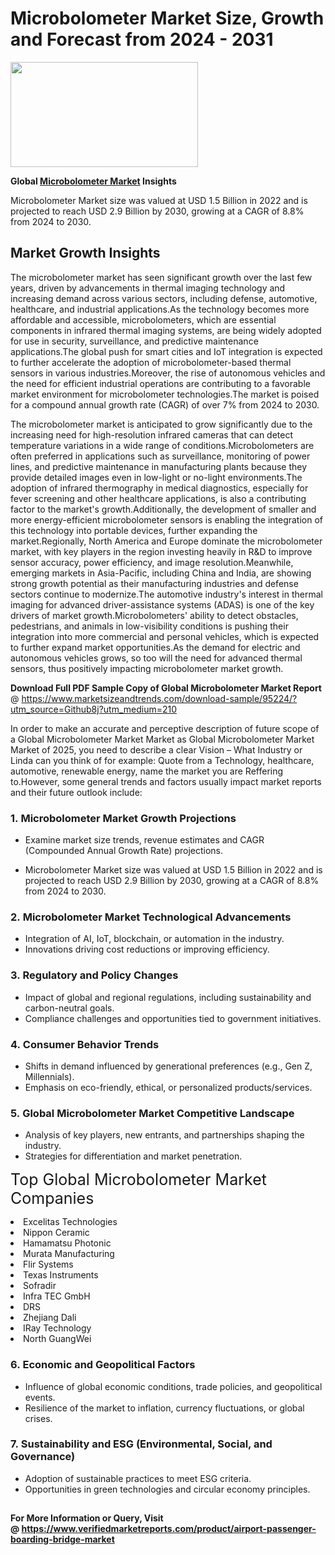 <H1>Microbolometer Market Size, Growth and Forecast from 2024 - 2031</H1><img class="aligncenter size-medium wp-image-584254" src="https://thirdeyenews.in/wp-content/uploads/2024/09/Global-Market-Research-300x168.jpeg" alt="" width="300" height="168" /><p><strong>Global&nbsp;<a href="https://www.marketsizeandtrends.com/download-sample/95224/?utm_source=Github8j?utm_medium=210">Microbolometer Market</a> Insights</strong></p><p>Microbolometer Market size was valued at USD 1.5 Billion in 2022 and is projected to reach USD 2.9 Billion by 2030, growing at a CAGR of 8.8% from 2024 to 2030.</p><p><h2>Market Growth Insights</h2> <p>The microbolometer market has seen significant growth over the last few years, driven by advancements in thermal imaging technology and increasing demand across various sectors, including defense, automotive, healthcare, and industrial applications.As the technology becomes more affordable and accessible, microbolometers, which are essential components in infrared thermal imaging systems, are being widely adopted for use in security, surveillance, and predictive maintenance applications.The global push for smart cities and IoT integration is expected to further accelerate the adoption of microbolometer-based thermal sensors in various industries.Moreover, the rise of autonomous vehicles and the need for efficient industrial operations are contributing to a favorable market environment for microbolometer technologies.The market is poised for a compound annual growth rate (CAGR) of over 7% from 2024 to 2030.</p> <p>The microbolometer market is anticipated to grow significantly due to the increasing need for high-resolution infrared cameras that can detect temperature variations in a wide range of conditions.Microbolometers are often preferred in applications such as surveillance, monitoring of power lines, and predictive maintenance in manufacturing plants because they provide detailed images even in low-light or no-light environments.The adoption of infrared thermography in medical diagnostics, especially for fever screening and other healthcare applications, is also a contributing factor to the market's growth.Additionally, the development of smaller and more energy-efficient microbolometer sensors is enabling the integration of this technology into portable devices, further expanding the market.Regionally, North America and Europe dominate the microbolometer market, with key players in the region investing heavily in R&D to improve sensor accuracy, power efficiency, and image resolution.Meanwhile, emerging markets in Asia-Pacific, including China and India, are showing strong growth potential as their manufacturing industries and defense sectors continue to modernize.The automotive industry's interest in thermal imaging for advanced driver-assistance systems (ADAS) is one of the key drivers of market growth.Microbolometers' ability to detect obstacles, pedestrians, and animals in low-visibility conditions is pushing their integration into more commercial and personal vehicles, which is expected to further expand market opportunities.As the demand for electric and autonomous vehicles grows, so too will the need for advanced thermal sensors, thus positively impacting microbolometer market growth.<p><span class=""><strong>Download Full PDF Sample Copy of Global Microbolometer Market Report</strong> @ <a href="https://www.marketsizeandtrends.com/download-sample/95224/?utm_source=Github8j?utm_medium=210" target="_blank">https://www.marketsizeandtrends.com/download-sample/95224/?utm_source=Github8j?utm_medium=210</a></span></p><p>In order to make an accurate and perceptive description of future scope of a Global&nbsp;Microbolometer Market Market as Global&nbsp;Microbolometer Market Market of 2025, you need to describe a clear Vision &ndash; What Industry or Linda can you think of for example: Quote from a Technology, healthcare, automotive, renewable energy, name the market you are Reffering to.However, some general trends and factors usually impact market reports and their future outlook include:</p><h3>1.&nbsp;<strong>Microbolometer Market Growth Projections</strong></h3><ul><li>Examine market size trends, revenue estimates and CAGR (Compounded Annual Growth Rate) projections.</li><li><p>Microbolometer Market size was valued at USD 1.5 Billion in 2022 and is projected to reach USD 2.9 Billion by 2030, growing at a CAGR of 8.8% from 2024 to 2030.</p></li></ul><h3>2.&nbsp;<strong>Microbolometer Market Technological Advancements</strong></h3><ul><li>Integration of AI, IoT, blockchain, or automation in the industry.</li><li>Innovations driving cost reductions or improving efficiency.</li></ul><h3>3.&nbsp;<strong>Regulatory and Policy Changes</strong></h3><ul><li>Impact of global and regional regulations, including sustainability and carbon-neutral goals.</li><li>Compliance challenges and opportunities tied to government initiatives.</li></ul><h3>4.&nbsp;<strong>Consumer Behavior Trends</strong></h3><ul><li>Shifts in demand influenced by generational preferences (e.g., Gen Z, Millennials).</li><li>Emphasis on eco-friendly, ethical, or personalized products/services.</li></ul><h3>5.&nbsp;<strong>Global Microbolometer Market Competitive Landscape</strong></h3><ul><li>Analysis of key players, new entrants, and partnerships shaping the industry.</li><li>Strategies for differentiation and market penetration.</li></ul><p data-pm-slice="1 1 []"><span style="color: inherit; font-family: inherit; font-size: 25px;">Top Global Microbolometer Market Companies</span></p><div class="" data-test-id=""><p><li>Excelitas Technologies</li><li> Nippon Ceramic</li><li> Hamamatsu Photonic</li><li> Murata Manufacturing</li><li> Flir Systems</li><li> Texas Instruments</li><li> Sofradir</li><li> Infra TEC GmbH</li><li> DRS</li><li> Zhejiang Dali</li><li> IRay Technology</li><li> North GuangWei</li></p></div><h3>6.&nbsp;<strong>Economic and Geopolitical Factors</strong></h3><ul><li>Influence of global economic conditions, trade policies, and geopolitical events.</li><li>Resilience of the market to inflation, currency fluctuations, or global crises.</li></ul><h3>7.&nbsp;<strong>Sustainability and ESG (Environmental, Social, and Governance)</strong></h3><ul><li>Adoption of sustainable practices to meet ESG criteria.</li><li>Opportunities in green technologies and circular economy principles.</li></ul><h2><strong style="font-size: 14px;">For More Information or Query, Visit @&nbsp;</strong><a style="background-color: #ffffff; font-size: 14px;" href="https://www.marketsizeandtrends.com/report/microbolometer-market/" target="_blank">https://www.verifiedmarketreports.com/product/airport-passenger-boarding-bridge-market</a></h2>